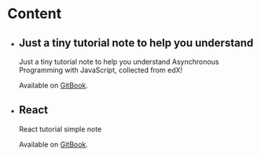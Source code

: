 # Content

- ## Just a tiny tutorial note to help you understand

    Just a tiny tutorial note to help you understand Asynchronous Programming with JavaScript, collected from edX!

    Available on [GitBook](https://violetmoon.gitbooks.io/asynchronous-programming-with-javascript/content/).

- ## React

    React tutorial simple note
    
    Available on [GitBook](https://violetmoon.gitbooks.io/reactjs/content/).
